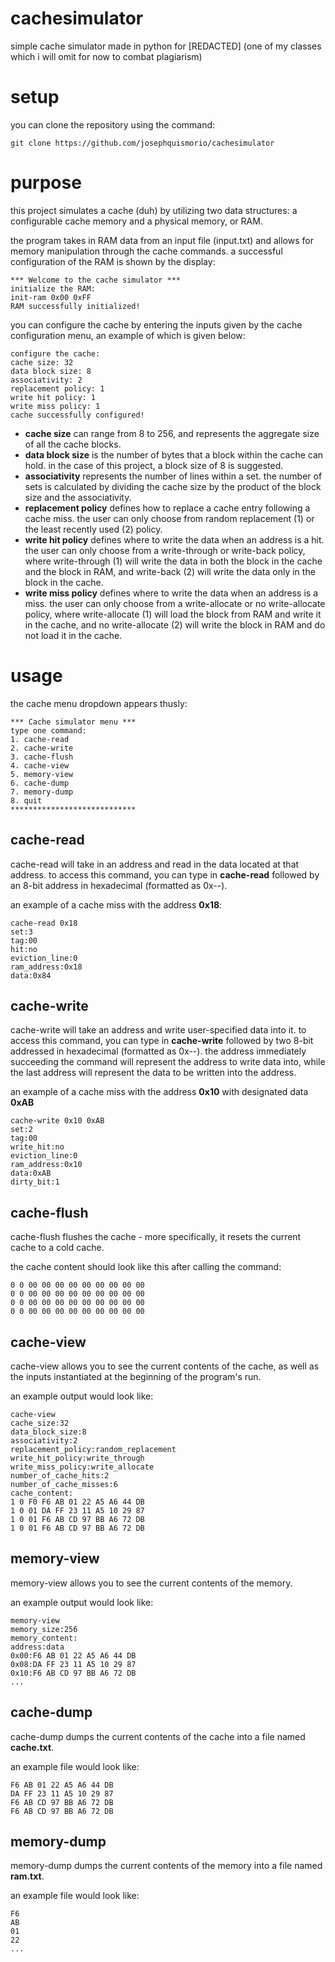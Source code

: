 # cachesimulator
simple cache simulator made in python for [REDACTED] (one of my classes which i will omit for now to combat plagiarism)

# setup
you can clone the repository using the command:

```git clone https://github.com/josephquismorio/cachesimulator```

# purpose
this project simulates a cache (duh) by utilizing two data structures: a configurable cache memory and a physical memory, or RAM. 

the program takes in RAM data from an input file (input.txt) and allows for memory manipulation through the cache commands. a successful configuration of the RAM is shown by the display: 
```
*** Welcome to the cache simulator ***
initialize the RAM:
init-ram 0x00 0xFF
RAM successfully initialized!
```

you can configure the cache by entering the inputs given by the cache configuration menu, an example of which is given below:
```
configure the cache:
cache size: 32
data block size: 8
associativity: 2
replacement policy: 1
write hit policy: 1
write miss policy: 1
cache successfully configured!
```

- **cache size** can range from 8 to 256, and represents the aggregate size of all the cache blocks.
- **data block size** is the number of bytes that a block within the cache can hold. in the case of this project, a block size of 8 is suggested.
- **associativity** represents the number of lines within a set. the number of sets is calculated by dividing the cache size by the product of the block size and the associativity.
- **replacement policy** defines how to replace a cache entry following a cache miss. the user can only choose from random replacement (1) or the least recently used (2) policy.
- **write hit policy** defines where to write the data when an address is a hit. the user can only choose from a write-through or write-back policy, where write-through (1) will write the data in both the block in the cache and the block in RAM, and write-back (2) will write the data only in the block in the cache.
- **write miss policy** defines where to write the data when an address is a miss. the user can only choose from a write-allocate or no write-allocate policy, where write-allocate (1) will load the block from RAM and write it in the cache, and no write-allocate (2) will write the block in RAM and do not load it in the cache.

# usage
the cache menu dropdown appears thusly:
```
*** Cache simulator menu ***
type one command:
1. cache-read
2. cache-write
3. cache-flush
4. cache-view
5. memory-view
6. cache-dump
7. memory-dump
8. quit
****************************
```

## cache-read
cache-read will take in an address and read in the data located at that address. to access this command, you can type in **cache-read** followed by an 8-bit address in hexadecimal (formatted as 0x--). 

an example of a cache miss with the address **0x18**:
```
cache-read 0x18
set:3
tag:00
hit:no
eviction_line:0
ram_address:0x18
data:0x84
```

## cache-write 
cache-write will take an address and write user-specified data into it. to access this command, you can type in **cache-write** followed by two 8-bit addressed in hexadecimal (formatted as 0x--). the address immediately succeeding the command will represent the address to write data into, while the last address will represent the data to be written into the address.

an example of a cache miss with the address **0x10** with designated data **0xAB**
```
cache-write 0x10 0xAB
set:2
tag:00
write_hit:no
eviction_line:0
ram_address:0x10
data:0xAB
dirty_bit:1
```

## cache-flush
cache-flush flushes the cache - more specifically, it resets the current cache to a cold cache. 

the cache content should look like this after calling the command:
```
0 0 00 00 00 00 00 00 00 00 00
0 0 00 00 00 00 00 00 00 00 00
0 0 00 00 00 00 00 00 00 00 00
0 0 00 00 00 00 00 00 00 00 00
```

## cache-view
cache-view allows you to see the current contents of the cache, as well as the inputs instantiated at the beginning of the program's run. 

an example output would look like:
```
cache-view
cache_size:32
data_block_size:8
associativity:2
replacement_policy:random_replacement
write_hit_policy:write_through
write_miss_policy:write_allocate
number_of_cache_hits:2
number_of_cache_misses:6
cache_content:
1 0 F0 F6 AB 01 22 A5 A6 44 DB
1 0 01 DA FF 23 11 A5 10 29 87
1 0 01 F6 AB CD 97 BB A6 72 DB
1 0 01 F6 AB CD 97 BB A6 72 DB
```

## memory-view
memory-view allows you to see the current contents of the memory. 

an example output would look like:
```
memory-view
memory_size:256
memory_content:
address:data
0x00:F6 AB 01 22 A5 A6 44 DB
0x08:DA FF 23 11 A5 10 29 87
0x10:F6 AB CD 97 BB A6 72 DB
...
```

## cache-dump
cache-dump dumps the current contents of the cache into a file named **cache.txt**.

an example file would look like:
```
F6 AB 01 22 A5 A6 44 DB
DA FF 23 11 A5 10 29 87
F6 AB CD 97 BB A6 72 DB
F6 AB CD 97 BB A6 72 DB
```

## memory-dump
memory-dump dumps the current contents of the memory into a file named **ram.txt**.

an example file would look like:
```
F6
AB
01
22
...
```
